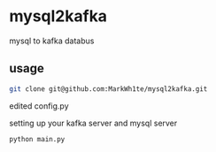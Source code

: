 # mysql2kafka

mysql to kafka databus


## usage


```bash
git clone git@github.com:MarkWh1te/mysql2kafka.git
```
edited config.py

setting up your kafka server and mysql server

```bash
python main.py
```
